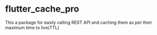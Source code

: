 # flutter_cache_pro
This a package for easily calling REST API and caching them as per their maximum time to live(TTL)

